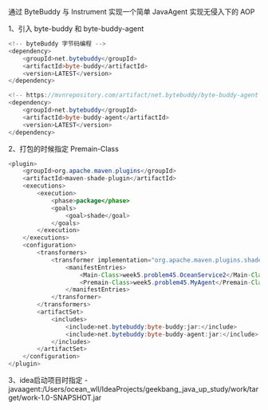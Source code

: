 通过 ByteBuddy 与 Instrument 实现一个简单 JavaAgent 实现无侵入下的 AOP

1、引入 byte-buddy 和 byte-buddy-agent
```java
<!-- byteBuddy 字节码编程 -->
<dependency>
    <groupId>net.bytebuddy</groupId>
    <artifactId>byte-buddy</artifactId>
    <version>LATEST</version>
</dependency>

<!-- https://mvnrepository.com/artifact/net.bytebuddy/byte-buddy-agent -->
<dependency>
    <groupId>net.bytebuddy</groupId>
    <artifactId>byte-buddy-agent</artifactId>
    <version>LATEST</version>
</dependency>
```

2、打包的时候指定 Premain-Class 
```java
<plugin>
    <groupId>org.apache.maven.plugins</groupId>
    <artifactId>maven-shade-plugin</artifactId>
    <executions>
        <execution>
            <phase>package</phase>
            <goals>
                <goal>shade</goal>
            </goals>
        </execution>
    </executions>
    <configuration>
        <transformers>
            <transformer implementation="org.apache.maven.plugins.shade.resource.ManifestResourceTransformer">
                <manifestEntries>
                    <Main-Class>week5.problem45.OceanService2</Main-Class>
                    <Premain-Class>week5.problem45.MyAgent</Premain-Class>
                </manifestEntries>
            </transformer>
        </transformers>
        <artifactSet>
            <includes>
                <include>net.bytebuddy:byte-buddy:jar:</include>
                <include>net.bytebuddy:byte-buddy-agent:jar:</include>
            </includes>
        </artifactSet>
    </configuration>
</plugin>
```

3、idea启动项目时指定 -javaagent:/Users/ocean_wll/IdeaProjects/geekbang_java_up_study/work/target/work-1.0-SNAPSHOT.jar 